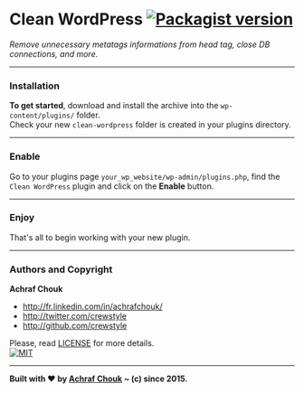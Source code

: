 # Clean WordPress [![Packagist version](https://img.shields.io/packagist/v/crewstyle/clean-wordpress.svg?style=flat-square)](https://packagist.org/packages/crewstyle/clean-wordpress)

_Remove unnecessary metatags informations from head tag, close DB connections, and more._  

---

### Installation

**To get started**, download and install the archive into the `wp-content/plugins/` folder.  
Check your new `clean-wordpress` folder is created in your plugins directory.

---

### Enable

Go to your plugins page `your_wp_website/wp-admin/plugins.php`, find the `Clean WordPress` plugin and click on the **Enable** button.

---

### Enjoy

That's all to begin working with your new plugin.

---

### Authors and Copyright

**Achraf Chouk**

+ http://fr.linkedin.com/in/achrafchouk/
+ http://twitter.com/crewstyle
+ http://github.com/crewstyle

Please, read [LICENSE](https://github.com/crewstyle/clean-wordpress/blob/master/LICENSE "LICENSE") for more details.  
[![MIT](https://img.shields.io/badge/license-MIT_License-blue.svg?style=flat-square)](http://opensource.org/licenses/MIT "MIT")  

---

**Built with ♥ by [Achraf Chouk](http://github.com/crewstyle "Achraf Chouk") ~ (c) since 2015.**

